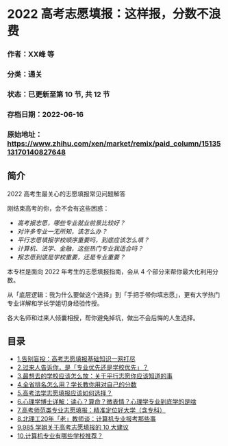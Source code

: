 # 2022 高考志愿填报：这样报，分数不浪费

### 作者：XX峰 等

### 分类：通关

### 状态：已更新至第 10 节, 共 12 节

### 存档日期：2022-06-16

### 原始地址：https://www.zhihu.com/xen/market/remix/paid_column/1513513170140827648


## 简介
2022 高考生最关心的志愿填报常见问题解答


刚结束高考的你，会不会有这些困惑：


* *高考报志愿，哪些专业就业前景比较好？*
* *对许多专业一无所知，该怎么办？*
* *平行志愿填报学校顺序重要吗，到底应该怎么填？*
* *计算机、法学、金融，这些热门专业我适合吗？*
* *报志愿到底是学校重要，还是专业重要？*

本专栏是面向 2022 年考生的志愿填报指南，会从 4 个部分来帮你最大化利用分数。


从「底层逻辑：我为什么要做这个选择」到「手把手带你填志愿」，更有大学热门专业详解和学长学姐切身经验传授。


各大名师和过来人倾囊相授，帮你避免掉坑，做出不会后悔的人生选择。




## 目录
- [1.告别盲投：高考志愿填报基础知识一网打尽](1.告别盲投：高考志愿填报基础知识一网打尽.md)<!-- 2022-05-30 08:12 -->
- [2.过来人告诉你，是「专业优先还是学校优先」？](2.过来人告诉你，是「专业优先还是学校优先」？.md)<!-- 2022-05-31 05:00 -->
- [3.最想去的学校应该怎么放：关于平行志愿你应该知道的事](3.最想去的学校应该怎么放：关于平行志愿你应该知道的事.md)<!-- 2022-06-01 12:57 -->
- [4.全省排名怎么用？学长教你用对自己的分数](4.全省排名怎么用？学长教你用对自己的分数.md)<!-- 2022-06-16 10:48 -->
- [5.高考法学志愿填报应该如何选择？](5.高考法学志愿填报应该如何选择？.md)<!-- 2022-06-01 09:25 -->
- [6.心理学博士详解：读心？算命？微表情？心理学专业到底学的是啥](6.心理学博士详解：读心？算命？微表情？心理学专业到底学的是啥.md)<!-- 2022-06-01 07:35 -->
- [7.高考师范类专业志愿填报：精准定位好大学（含专科）](7.高考师范类专业志愿填报：精准定位好大学（含专科）.md)<!-- 2022-06-09 13:16 -->
- [8.北理工20年「老」教师谈：计算机专业报考那些事](8.北理工20年「老」教师谈：计算机专业报考那些事.md)<!-- 2022-06-10 08:42 -->
- [9.985 学姐关于高考志愿填报的 10 大建议](9.985%20学姐关于高考志愿填报的%2010%20大建议.md)<!-- 2022-06-06 03:21 -->
- [10.计算机专业有哪些学校推荐？](10.计算机专业有哪些学校推荐？.md)<!-- 2022-06-13 05:29 -->
